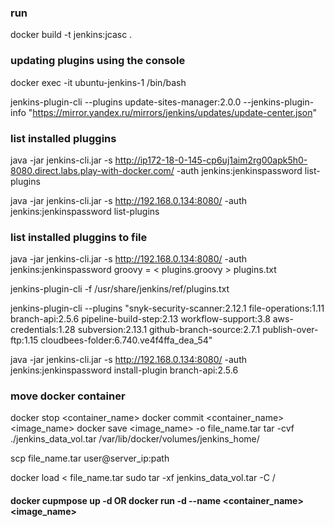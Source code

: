 ### run 
docker build -t jenkins:jcasc .


### updating plugins using the console
docker exec  -it ubuntu-jenkins-1  /bin/bash


jenkins-plugin-cli --plugins update-sites-manager:2.0.0 --jenkins-plugin-info "https://mirror.yandex.ru/mirrors/jenkins/updates/update-center.json"


### list installed pluggins
java -jar jenkins-cli.jar -s http://ip172-18-0-145-cp6uj1aim2rg00apk5h0-8080.direct.labs.play-with-docker.com/ -auth jenkins:jenkinspassword list-plugins


java -jar jenkins-cli.jar -s http://192.168.0.134:8080/ -auth jenkins:jenkinspassword list-plugins
### list installed pluggins to file

java -jar jenkins-cli.jar -s  http://192.168.0.134:8080/  -auth jenkins:jenkinspassword groovy = < plugins.groovy > plugins.txt

jenkins-plugin-cli -f /usr/share/jenkins/ref/plugins.txt

jenkins-plugin-cli --plugins "snyk-security-scanner:2.12.1 file-operations:1.11 branch-api:2.5.6 pipeline-build-step:2.13 workflow-support:3.8 aws-credentials:1.28 subversion:2.13.1 github-branch-source:2.7.1 publish-over-ftp:1.15 cloudbees-folder:6.740.ve4f4ffa_dea_54"


java -jar jenkins-cli.jar -s http://192.168.0.134:8080/ -auth jenkins:jenkinspassword install-plugin branch-api:2.5.6


### move docker container
docker stop <container_name>
docker commit <container_name> <image_name>
docker save <image_name> -o file_name.tar
tar -cvf ./jenkins_data_vol.tar /var/lib/docker/volumes/jenkins_home/


scp file_name.tar user@server_ip:path

docker load < file_name.tar
sudo tar -xf jenkins_data_vol.tar -C /
#### docker cupmpose up -d  OR docker run -d --name <container_name> <image_name>




